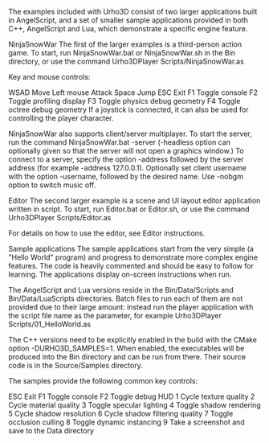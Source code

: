 The examples included with Urho3D consist of two larger applications built in AngelScript, and a set of smaller sample applications provided in both C++, AngelScript and Lua, which demonstrate a specific engine feature.

NinjaSnowWar
The first of the larger examples is a third-person action game. To start, run NinjaSnowWar.bat or NinjaSnowWar.sh in the Bin directory, or use the command Urho3DPlayer Scripts/NinjaSnowWar.as

Key and mouse controls:

WSAD        Move
Left mouse  Attack
Space       Jump
ESC         Exit
F1          Toggle console
F2          Toggle profiling display
F3          Toggle physics debug geometry
F4          Toggle octree debug geometry
If a joystick is connected, it can also be used for controlling the player character.

NinjaSnowWar also supports client/server multiplayer. To start the server, run the command NinjaSnowWar.bat -server (-headless option can optionally given so that the server will not open a graphics window.) To connect to a server, specify the option -address followed by the server address (for example -address 127.0.0.1). Optionally set client username with the option -username, followed by the desired name. Use -nobgm option to switch music off.

Editor
The second larger example is a scene and UI layout editor application written in script. To start, run Editor.bat or Editor.sh, or use the command Urho3DPlayer Scripts/Editor.as

For details on how to use the editor, see Editor instructions.

Sample applications
The sample applications start from the very simple (a "Hello World" program) and progress to demonstrate more complex engine features. The code is heavily commented and should be easy to follow for learning. The applications display on-screen instructions when run.

The AngelScript and Lua versions reside in the Bin/Data/Scripts and Bin/Data/LuaScripts directories. Batch files to run each of them are not provided due to their large amount: instead run the player application with the script file name as the parameter, for example Urho3DPlayer Scripts/01_HelloWorld.as

The C++ versions need to be explicitly enabled in the build with the CMake option -DURHO3D_SAMPLES=1. When enabled, the executables will be produced into the Bin directory and can be run from there. Their source code is in the Source/Samples directory.

The samples provide the following common key controls:

ESC         Exit
F1          Toggle console
F2          Toggle debug HUD
1           Cycle texture quality
2           Cycle material quality
3           Toggle specular lighting
4           Toggle shadow rendering
5           Cycle shadow resolution
6           Cycle shadow filtering quality
7           Toggle occlusion culling
8           Toggle dynamic instancing
9           Take a screenshot and save to the Data directory
